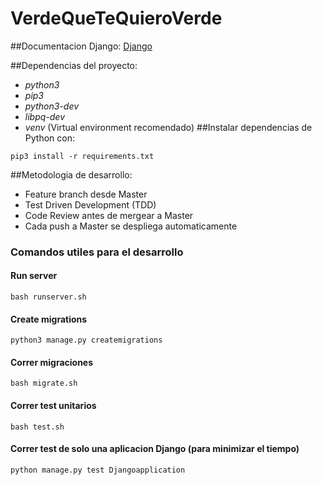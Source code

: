 # VerdeQueTeQuieroVerde

##Documentacion Django: [Django](https://docs.djangoproject.com/es/3.0/intro/tutorial01/)

##Dependencias del proyecto:

- *python3*
- *pip3*
- *python3-dev*
- *libpq-dev*
- *venv* (Virtual environment recomendado)
##Instalar dependencias de Python con:

`pip3 install -r requirements.txt`

##Metodologia de desarrollo:

- Feature branch desde Master
- Test Driven Development (TDD)
- Code Review antes de mergear a Master
- Cada push a Master se despliega automaticamente

### Comandos utiles para el desarrollo

#### Run server
`bash runserver.sh`

#### Create migrations
`python3 manage.py createmigrations`

#### Correr migraciones
`bash migrate.sh`

#### Correr test unitarios
`bash test.sh`

#### Correr test de solo una aplicacion Django (para minimizar el tiempo)
`python manage.py test Djangoapplication`
